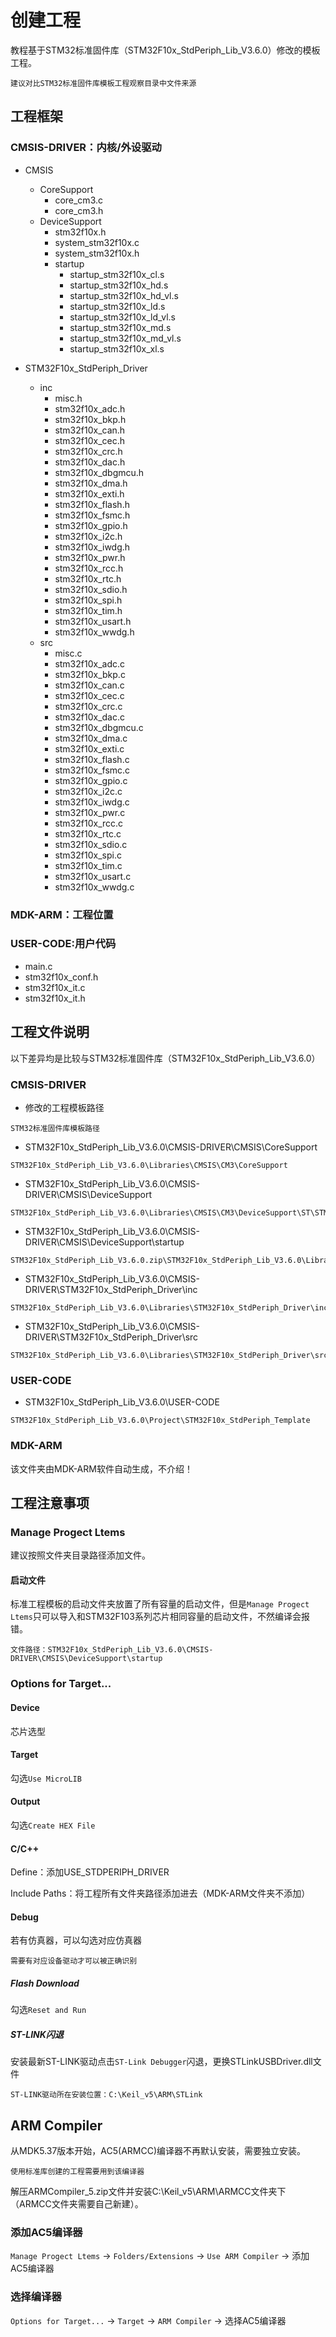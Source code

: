 # 创建工程

教程基于STM32标准固件库（STM32F10x_StdPeriph_Lib_V3.6.0）修改的模板工程。

```
建议对比STM32标准固件库模板工程观察目录中文件来源
```

## 工程框架

### CMSIS-DRIVER：内核/外设驱动

- CMSIS
  - CoreSupport
    - core_cm3.c
    - core_cm3.h
  - DeviceSupport
    - stm32f10x.h
    - system_stm32f10x.c
    - system_stm32f10x.h
    - startup
      - startup_stm32f10x_cl.s
      - startup_stm32f10x_hd.s
      - startup_stm32f10x_hd_vl.s
      - startup_stm32f10x_ld.s
      - startup_stm32f10x_ld_vl.s
      - startup_stm32f10x_md.s
      - startup_stm32f10x_md_vl.s
      - startup_stm32f10x_xl.s

- STM32F10x_StdPeriph_Driver
  - inc
    - misc.h
    - stm32f10x_adc.h
    - stm32f10x_bkp.h
    - stm32f10x_can.h
    - stm32f10x_cec.h
    - stm32f10x_crc.h
    - stm32f10x_dac.h
    - stm32f10x_dbgmcu.h
    - stm32f10x_dma.h
    - stm32f10x_exti.h
    - stm32f10x_flash.h
    - stm32f10x_fsmc.h
    - stm32f10x_gpio.h
    - stm32f10x_i2c.h
    - stm32f10x_iwdg.h
    - stm32f10x_pwr.h
    - stm32f10x_rcc.h
    - stm32f10x_rtc.h
    - stm32f10x_sdio.h
    - stm32f10x_spi.h
    - stm32f10x_tim.h
    - stm32f10x_usart.h
    - stm32f10x_wwdg.h
  - src
    - misc.c
    - stm32f10x_adc.c
    - stm32f10x_bkp.c
    - stm32f10x_can.c
    - stm32f10x_cec.c
    - stm32f10x_crc.c
    - stm32f10x_dac.c
    - stm32f10x_dbgmcu.c
    - stm32f10x_dma.c
    - stm32f10x_exti.c
    - stm32f10x_flash.c
    - stm32f10x_fsmc.c
    - stm32f10x_gpio.c
    - stm32f10x_i2c.c
    - stm32f10x_iwdg.c
    - stm32f10x_pwr.c
    - stm32f10x_rcc.c
    - stm32f10x_rtc.c
    - stm32f10x_sdio.c
    - stm32f10x_spi.c
    - stm32f10x_tim.c
    - stm32f10x_usart.c
    - stm32f10x_wwdg.c

### MDK-ARM：工程位置

### USER-CODE:用户代码

- main.c
- stm32f10x_conf.h
- stm32f10x_it.c
- stm32f10x_it.h

## 工程文件说明

以下差异均是比较与STM32标准固件库（STM32F10x_StdPeriph_Lib_V3.6.0）

### CMSIS-DRIVER

- 修改的工程模板路径

```
STM32标准固件库模板路径
```

- STM32F10x_StdPeriph_Lib_V3.6.0\CMSIS-DRIVER\CMSIS\CoreSupport

```
STM32F10x_StdPeriph_Lib_V3.6.0\Libraries\CMSIS\CM3\CoreSupport
```

- STM32F10x_StdPeriph_Lib_V3.6.0\CMSIS-DRIVER\CMSIS\DeviceSupport

```
STM32F10x_StdPeriph_Lib_V3.6.0\Libraries\CMSIS\CM3\DeviceSupport\ST\STM32F10x
```

- STM32F10x_StdPeriph_Lib_V3.6.0\CMSIS-DRIVER\CMSIS\DeviceSupport\startup

```
STM32F10x_StdPeriph_Lib_V3.6.0.zip\STM32F10x_StdPeriph_Lib_V3.6.0\Libraries\CMSIS\CM3\DeviceSupport\ST\STM32F10x\startup\arm
```

- STM32F10x_StdPeriph_Lib_V3.6.0\CMSIS-DRIVER\STM32F10x_StdPeriph_Driver\inc

```
STM32F10x_StdPeriph_Lib_V3.6.0\Libraries\STM32F10x_StdPeriph_Driver\inc
```

- STM32F10x_StdPeriph_Lib_V3.6.0\CMSIS-DRIVER\STM32F10x_StdPeriph_Driver\src

```
STM32F10x_StdPeriph_Lib_V3.6.0\Libraries\STM32F10x_StdPeriph_Driver\src
```

### USER-CODE

- STM32F10x_StdPeriph_Lib_V3.6.0\USER-CODE

```
STM32F10x_StdPeriph_Lib_V3.6.0\Project\STM32F10x_StdPeriph_Template
```

### MDK-ARM

该文件夹由MDK-ARM软件自动生成，不介绍！

## 工程注意事项

### Manage Progect Ltems

建议按照文件夹目录路径添加文件。

#### 启动文件

标准工程模板的启动文件夹放置了所有容量的启动文件，但是`Manage Progect Ltems`只可以导入和STM32F103系列芯片相同容量的启动文件，不然编译会报错。

```
文件路径：STM32F10x_StdPeriph_Lib_V3.6.0\CMSIS-DRIVER\CMSIS\DeviceSupport\startup
```

### Options for Target...

#### Device

芯片选型

#### Target

勾选`Use MicroLIB`

#### Output

勾选`Create HEX File`

#### C/C++

Define：添加USE_STDPERIPH_DRIVER

Include Paths：将工程所有文件夹路径添加进去（MDK-ARM文件夹不添加）

#### Debug

若有仿真器，可以勾选对应仿真器

```
需要有对应设备驱动才可以被正确识别
```

##### Flash Download

勾选`Reset and Run`

##### ST-LINK闪退

安装最新ST-LINK驱动点击`ST-Link Debugger`闪退，更换STLinkUSBDriver.dll文件

```
ST-LINK驱动所在安装位置：C:\Keil_v5\ARM\STLink
```

## ARM Compiler

从MDK5.37版本开始，AC5(ARMCC)编译器不再默认安装，需要独立安装。

```
使用标准库创建的工程需要用到该编译器
```

解压ARMCompiler_5.zip文件并安装C:\Keil_v5\ARM\ARMCC文件夹下（ARMCC文件夹需要自己新建）。

### 添加AC5编译器

`Manage Progect Ltems` → `Folders/Extensions` → `Use ARM Compiler` → 添加AC5编译器

### 选择编译器

`Options for Target...` → `Target`  → `ARM Compiler`  → 选择AC5编译器
